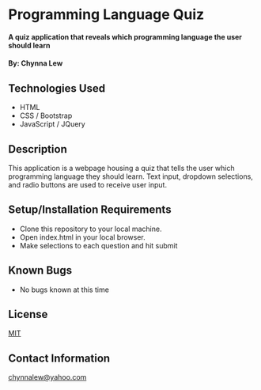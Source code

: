 # Programming Language Quiz

#### A quiz application that reveals which programming language the user should learn

#### By: Chynna Lew

## Technologies Used

* HTML
* CSS / Bootstrap
* JavaScript / JQuery 

## Description

This application is a webpage housing a quiz that tells the user which programming language they should learn. Text input, dropdown selections, and radio buttons are used to receive user input.

## Setup/Installation Requirements

* Clone this repository to your local machine.
* Open index.html in your local browser.
* Make selections to each question and hit submit

## Known Bugs

*  No bugs known at this time

 ## License

 [MIT](https://opensource.org/licenses/MIT)

 ## Contact Information

 chynnalew@yahoo.com
